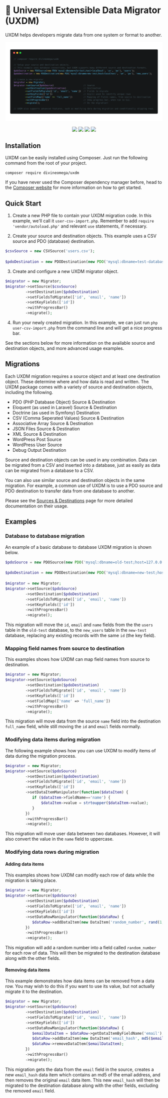 # 🔀 Universal Extensible Data Migrator (UXDM)

UXDM helps developers migrate data from one system or format to another.

<p align="center">
    <img src="assets/images/uxdm-data-migration-example.png">
</p>

<p align="center">
    <a href="https://travis-ci.org/DivineOmega/uxdm"><img src="https://travis-ci.org/DivineOmega/uxdm.svg?branch=master"></a>
    <a href="https://coveralls.io/github/DivineOmega/uxdm?branch=master"><img src="https://coveralls.io/repos/github/DivineOmega/uxdm/badge.svg?branch=master"></a>
    <a href="https://styleci.io/repos/130364449"><img src="https://styleci.io/repos/130364449/shield?branch=master"></a>
    <a href="https://packagist.org/packages/divineomega/uxdm/stats"><img src="https://img.shields.io/packagist/dt/DivineOmega/uxdm.svg"></a>
</p>

## Installation

UXDM can be easily installed using Composer. Just run the following command from the root of your project.

```
composer require divineomega/uxdm
```

If you have never used the Composer dependency manager before, head to the [Composer website](https://getcomposer.org/) for more information on how to get started.

## Quick Start

1. Create a new PHP file to contain your UXDM migration code. In this example, we'll call it `user-csv-import.php`. Remember to add `require 'vendor/autoload.php'` and relevant `use` statements, if necessary.

2. Create your source and destination objects. This example uses a CSV source and PDO (database) destination.

```php
$csvSource = new CSVSource('users.csv');

$pdoDestination = new PDODestination(new PDO('mysql:dbname=test-database;host=127.0.0.1', 'root', 'password'), 'users');
```

3. Create and configure a new UXDM migrator object.

```php
$migrator = new Migrator;
$migrator->setSource($csvSource)
         ->setDestination($pdoDestination)
         ->setFieldsToMigrate(['id', 'email', 'name'])
         ->setKeyFields(['id'])
         ->withProgressBar()
         ->migrate();
```

4. Run your newly created migration. In this example, we can just run `php user-csv-import.php` from the command line and will get a nice progress bar.

See the sections below for more information on the available source and destination objects, and more advanced usage examples.

## Migrations

Each UXDM migration requires a source object and at least one destination object. These determine where and how data is read and written. The UXDM package comes with a variety of source and destination objects, including the following.

* PDO (PHP Database Object) Source & Destination
* Eloquent (as used in Laravel) Source & Destination
* Doctrine (as used in Symfony) Destination
* CSV (Comma Seperated Values) Source & Destination
* Associative Array Source & Destination
* JSON Files Source & Destination
* XML Source & Destination
* WordPress Post Source
* WordPress User Source
* Debug Output Destination

Source and destination objects can be used in any combination. Data can be migrated from a CSV and inserted into a database, just as easily as data can be migrated from a database to a CSV.

You can also use similar source and destination objects in the same migration. For example, a common use of UXDM is to use a PDO source and PDO destination to transfer data from one database to another. 

Please see the [Sources & Destinations](/docs/uxdm-sources-and-destinations.md) page for more detailed documentation on their usage.

## Examples

### Database to database migration

An example of a basic database to database UXDM migration is shown below.

```php
$pdoSource = new PDOSource(new PDO('mysql:dbname=old-test;host=127.0.0.1', 'root', 'password123'), 'users');

$pdoDestination = new PDODestination(new PDO('mysql:dbname=new-test;host=127.0.0.1', 'root', 'password456'), 'new_users');

$migrator = new Migrator;
$migrator->setSource($pdoSource)
         ->setDestination($pdoDestination)
         ->setFieldsToMigrate(['id', 'email', 'name'])
         ->setKeyFields(['id'])
         ->withProgressBar()
         ->migrate();
```

This migration will move the `id`, `email` and `name` fields from the the `users` table in the `old-test` database, to the `new_users` table in the `new-test` database, replacing any existing records with the same `id` (the key field).

### Mapping field names from source to destination

This examples shows how UXDM can map field names from source to destination.

```php
$migrator = new Migrator;
$migrator->setSource($pdoSource)
         ->setDestination($pdoDestination)
         ->setFieldsToMigrate(['id', 'email', 'name'])
         ->setKeyFields(['id'])
         ->setFieldMap(['name' => 'full_name'])
         ->withProgressBar()
         ->migrate();
```

This migration will move data from the source `name` field into the destination `full_name` field, while still moving the `id` and `email` fields normally.

### Modifying data items during migration

The following example shows how you can use UXDM to modify items of data during the migration process.

```php
$migrator = new Migrator;
$migrator->setSource($pdoSource)
         ->setDestination($pdoDestination)
         ->setFieldsToMigrate(['id', 'email', 'name'])
         ->setKeyFields(['id'])
         ->setDataItemManipulator(function($dataItem) {
            if ($dataItem->fieldName=='name') {
                $dataItem->value = strtoupper($dataItem->value);
            }
         })
         ->withProgressBar()
         ->migrate();
```

This migration will move user data between two databases. However, it will also convert the value in the `name` field to uppercase.

### Modifying data rows during migration

#### Adding data items

This examples shows how UXDM can modify each row of data while the migration is taking place.

```php
$migrator = new Migrator;
$migrator->setSource($pdoSource)
         ->setDestination($pdoDestination)
         ->setFieldsToMigrate(['id', 'email', 'name'])
         ->setKeyFields(['id'])
         ->setDataRowManipulator(function($dataRow) {
            $dataRow->addDataItem(new DataItem('random_number', rand(1,1000)));
         })
         ->withProgressBar()
         ->migrate();
```

This migration will add a random number into a field called `random_number` for each row of data. This will then be migrated to the destination database along with the other fields.

#### Removing data items

This example demonstrates how data items can be removed from a data row. You may wish to do this if you want to use its value, but not actually migrate it to the destination.

```php
$migrator = new Migrator;
$migrator->setSource($pdoSource)
         ->setDestination($pdoDestination)
         ->setFieldsToMigrate(['id', 'email', 'name'])
         ->setKeyFields(['id'])
         ->setDataRowManipulator(function($dataRow) {
            $emailDataItem = $dataRow->getDataItemByFieldName('email');
            $dataRow->addDataItem(new DataItem('email_hash', md5($emailDataItem->value)));
            $dataRow->removeDataItem($emailDataItem);
         })
         ->withProgressBar()
         ->migrate();
```

This migration gets the data from the `email` field in the source, creates a new `email_hash` data item which contains an md5 of the email address, and then removes the original `email` data item. This new `email_hash` will then be migrated to the destination database along with the other fields, excluding the removed `email` field.
